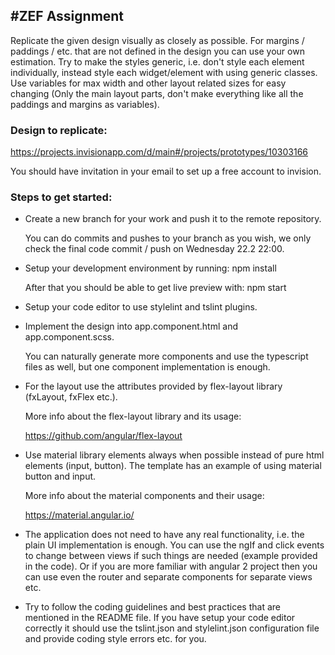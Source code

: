 #ZEF Assignment
---------------

Replicate the given design visually as closely as possible. For margins / 
paddings / etc. that are not defined in the design you can use your own 
estimation. Try to make the styles generic, i.e. don't style each element 
individually, instead style each widget/element with using generic classes.
Use variables for max width and other layout related sizes for easy changing
(Only the main layout parts, don't make everything like all the paddings and 
margins as variables).

### Design to replicate:

  https://projects.invisionapp.com/d/main#/projects/prototypes/10303166

  You should have invitation in your email to set up a free account to
  invision.

### Steps to get started:

  - Create a new branch for your work and push it to the remote repository.
  
    You can do commits and pushes to your branch as you wish, we only
    check the final code commit / push on Wednesday 22.2 22:00.

  - Setup your development environment by running: npm install

    After that you should be able to get live preview with: npm start

  - Setup your code editor to use stylelint and tslint plugins.

  - Implement the design into app.component.html and app.component.scss.

    You can naturally generate more components and use the typescript 
    files as well, but one component implementation is enough.

  - For the layout use the attributes provided by flex-layout library
    (fxLayout, fxFlex etc.).

    More info about the flex-layout library and its usage:

    https://github.com/angular/flex-layout

  - Use material library elements always when possible instead of pure
    html elements (input, button). The template has an example of using
    material button and input.

    More info about the material components and their usage:

    https://material.angular.io/

  - The application does not need to have any real functionality, i.e. the 
    plain UI implementation is enough. You can use the ngIf and click events 
    to change between views if such things are needed (example provided in the 
    code). Or if you are more familiar with angular 2 project then you can
    use even the router and separate components for separate views etc.

  - Try to follow the coding guidelines and best practices that are mentioned
    in the README file. If you have setup your code editor correctly it should
    use the tslint.json and stylelint.json configuration file and provide 
    coding style errors etc. for you.

